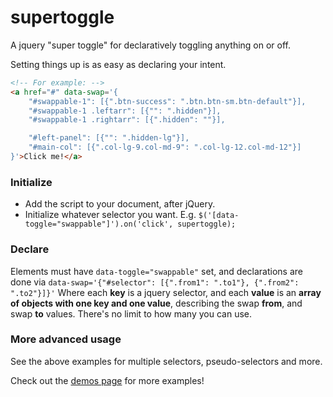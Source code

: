 # supertoggle
A jquery "super toggle" for declaratively toggling anything on or off.

Setting things up is as easy as declaring your intent.

```html
<!-- For example: -->
<a href="#" data-swap='{
    "#swappable-1": [{".btn-success": ".btn.btn-sm.btn-default"}],
    "#swappable-1 .leftarr": [{"": ".hidden"}],
    "#swappable-1 .rightarr": [{".hidden": ""}],

    "#left-panel": [{"": ".hidden-lg"}],
    "#main-col": [{".col-lg-9.col-md-9": ".col-lg-12.col-md-12"}]
}'>Click me!</a>
```

### Initialize
* Add the script to your document, after jQuery.
* Initialize whatever selector you want. E.g. ```$('[data-toggle="swappable"]').on('click', supertoggle);```

### Declare
Elements must have ```data-toggle="swappable"``` set, and declarations are done via ```data-swap='{"#selector": [{".from1": ".to1"}, {".from2": ".to2"}]}'``` Where each <strong>key</strong> is a jquery selector, and each <strong>value</strong> is an <strong>array of objects with one key and one value</strong>, describing the swap <strong>from</strong>, and swap <strong>to</strong> values. There's no limit to how many you can use.
### More advanced usage
See the above examples for multiple selectors, pseudo-selectors and more.

Check out the [demos page](http://christabor.github.io/supertoggle/) for more examples!
